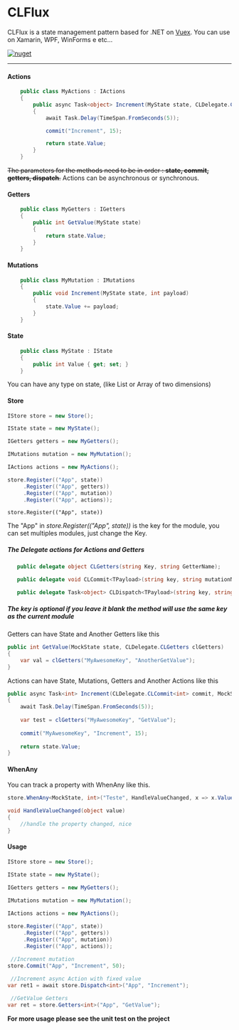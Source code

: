 # CLFlux

CLFlux is a state management pattern based for .NET on [Vuex](https://github.com/vuejs/vuex).
You can use on Xamarin, WPF, WinForms e etc...

[![nuget](https://img.shields.io/badge/nuget-download-blue.svg)](https://www.nuget.org/packages/CLFlux/)

------------

#### Actions
```csharp
    public class MyActions : IActions
    {
        public async Task<object> Increment(MyState state, CLDelegate.CLCommit<int> commit)
        {
            await Task.Delay(TimeSpan.FromSeconds(5));

            commit("Increment", 15);

            return state.Value;
        }
    }
```
~~The parameters for the methods need to be in order : **state, commit, getters, dispatch**.~~
Actions can be asynchronous or synchronous.

#### Getters
```csharp
    public class MyGetters : IGetters
    {
        public int GetValue(MyState state)
        {
            return state.Value;
        }
    }

```
#### Mutations
```csharp
    public class MyMutation : IMutations
    {
        public void Increment(MyState state, int payload)
        {
            state.Value += payload;
        }
    }
```
#### State
```csharp
    public class MyState : IState
    {
        public int Value { get; set; }
    }
```
You can have any type on state, (like List or Array of two dimensions)


#### Store
```csharp
IStore store = new Store();

IState state = new MyState();

IGetters getters = new MyGetters();

IMutations mutation = new MyMutation();

IActions actions = new MyActions();

store.Register(("App", state))
	 .Register(("App", getters))
	 .Register(("App", mutation))
	 .Register(("App", actions));

```


    store.Register(("App", state))
The "App" in *store.Register(("App", state))* is the key for the module, you can set multiples modules, just change the Key.

##### The Delegate actions for Actions and Getters
```csharp
   public delegate object CLGetters(string Key, string GetterName);

   public delegate void CLCommit<TPayload>(string key, string mutationName, TPayload payloadMutation);

   public delegate Task<object> CLDispatch<TPayload>(string key, string actionName, TPayload payloadAction);
```
##### The key is optional if you leave it blank the method will use the same key as the current module


Getters can have State and Another Getters like this

```csharp
public int GetValue(MockState state, CLDelegate.CLGetters clGetters)
{
	var val = clGetters("MyAwesomeKey", "AnotherGetValue");
}
```

Actions can have State, Mutations,  Getters and Another Actions like this

```csharp
public async Task<int> Increment(CLDelegate.CLCommit<int> commit, MockState state, CLDelegate.CLGetters clGetters)
{
	await Task.Delay(TimeSpan.FromSeconds(5));
 
	var test = clGetters("MyAwesomeKey", "GetValue");
 
	commit("MyAwesomeKey", "Increment", 15);
 
	return state.Value;
}
```

#### WhenAny
You can track a property with WhenAny like this.
```csharp
store.WhenAny<MockState, int>("Teste", HandleValueChanged, x => x.Value);

void HandleValueChanged(object value)
{
    //handle the property changed, nice
}
```

#### Usage
```csharp
IStore store = new Store();

IState state = new MyState();

IGetters getters = new MyGetters();

IMutations mutation = new MyMutation();

IActions actions = new MyActions();
 
store.Register(("App", state))
     .Register(("App", getters))
     .Register(("App", mutation))
     .Register(("App", actions));   

 //Increment mutation
store.Commit("App", "Increment", 50);
 
 //Increment async Action with fixed value
var ret1 = await store.Dispatch<int>("App", "Increment");

 //GetValue Getters
var ret = store.Getters<int>("App", "GetValue");
```


**For more usage please see the unit test on the project**

